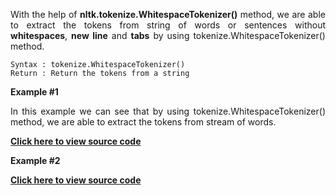 <div align="justify">

With the help of __nltk.tokenize.WhitespaceTokenizer()__ method, we are able to extract the tokens from string of words or sentences without __whitespaces__, __new line__ and __tabs__ by using tokenize.WhitespaceTokenizer() method.

```
Syntax : tokenize.WhitespaceTokenizer()
Return : Return the tokens from a string
```

__Example #1__

In this example we can see that by using tokenize.WhitespaceTokenizer() method, we are able to extract the tokens from stream of words.

<a href="https://github.com/NhanPhamThanh-IT/NLTK-Guide/blob/main/Documentation/WhitespaceTokenizer/example1.py"><strong>Click here to view source code</strong></a>

__Example #2__

<a href="https://github.com/NhanPhamThanh-IT/NLTK-Guide/blob/main/Documentation/WhitespaceTokenizer/example2.py"><strong>Click here to view source code</strong></a>

</div>
